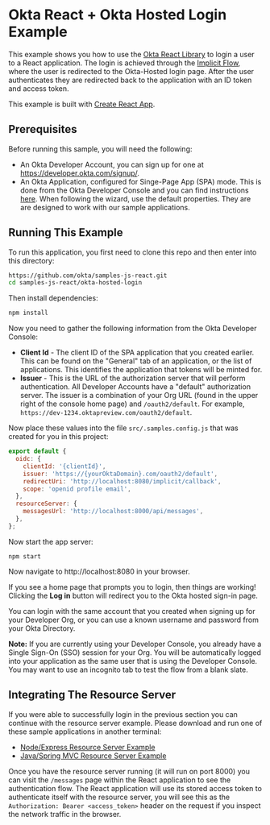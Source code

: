 # Okta React + Okta Hosted Login Example

This example shows you how to use the [Okta React Library][] to login a user to a React application.  The login is achieved through the [Implicit Flow][], where the user is redirected to the Okta-Hosted login page.  After the user authenticates they are redirected back to the application with an ID token and access token.

This example is built with [Create React App][].

## Prerequisites

Before running this sample, you will need the following:

* An Okta Developer Account, you can sign up for one at https://developer.okta.com/signup/.
* An Okta Application, configured for Singe-Page App (SPA) mode. This is done from the Okta Developer Console and you can find instructions [here][OIDC SPA Setup Instructions].  When following the wizard, use the default properties.  They are are designed to work with our sample applications.


## Running This Example

To run this application, you first need to clone this repo and then enter into this directory:

```bash
https://github.com/okta/samples-js-react.git
cd samples-js-react/okta-hosted-login
```

Then install dependencies:

```bash
npm install
```

Now you need to gather the following information from the Okta Developer Console:

- **Client Id** - The client ID of the SPA application that you created earlier. This can be found on the "General" tab of an application, or the list of applications.  This identifies the application that tokens will be minted for.
- **Issuer** - This is the URL of the authorization server that will perform authentication.  All Developer Accounts have a "default" authorization server.  The issuer is a combination of your Org URL (found in the upper right of the console home page) and `/oauth2/default`. For example, `https://dev-1234.oktapreview.com/oauth2/default`.

Now place these values into the file `src/.samples.config.js` that was created for you in this project:

```javascript
export default {
  oidc: {
    clientId: '{clientId}',
    issuer: 'https://{yourOktaDomain}.com/oauth2/default',
    redirectUri: 'http://localhost:8080/implicit/callback',
    scope: 'openid profile email',
  },
  resourceServer: {
    messagesUrl: 'http://localhost:8000/api/messages',
  },
};

```

Now start the app server:

```
npm start
```

Now navigate to http://localhost:8080 in your browser.

If you see a home page that prompts you to login, then things are working!  Clicking the **Log in** button will redirect you to the Okta hosted sign-in page.

You can login with the same account that you created when signing up for your Developer Org, or you can use a known username and password from your Okta Directory.

**Note:** If you are currently using your Developer Console, you already have a Single Sign-On (SSO) session for your Org.  You will be automatically logged into your application as the same user that is using the Developer Console.  You may want to use an incognito tab to test the flow from a blank slate.

## Integrating The Resource Server

If you were able to successfully login in the previous section you can continue with the resource server example.  Please download and run one of these sample applications in another terminal:

* [Node/Express Resource Server Example](https://github.com/okta/samples-nodejs-express-4/tree/master/resource-server)
* [Java/Spring MVC Resource Server Example](https://github.com/okta/samples-java-spring-mvc/tree/master/resource-server)

Once you have the resource server running (it will run on port 8000) you can visit the `/messages` page within the React application to see the authentication flow.  The React application will use its stored access token to authenticate itself with the resource server, you will see this as the `Authorization: Bearer <access_token>` header on the request if you inspect the network traffic in the browser.

[Create React App]: https://github.com/facebookincubator/create-react-app
[Implicit Flow]: https://developer.okta.com/authentication-guide/implementing-authentication/implicit
[Okta React Library]: https://github.com/okta/okta-oidc-js/tree/master/packages/okta-react
[OIDC SPA Setup Instructions]: https://developer.okta.com/authentication-guide/implementing-authentication/implicit#1-setting-up-your-application
[Okta Sign In Widget]: https://github.com/okta/okta-signin-widget
